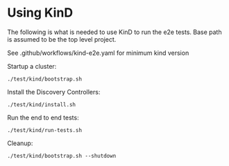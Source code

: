 # Using KinD

The following is what is needed to use KinD to run the e2e tests. Base path is
assumed to be the top level project.

See .github/workflows/kind-e2e.yaml for minimum kind version

Startup a cluster:

```shell
./test/kind/bootstrap.sh
```

Install the Discovery Controllers:

```shell
./test/kind/install.sh
```

Run the end to end tests:

```shell
./test/kind/run-tests.sh
```

Cleanup:

```shell
./test/kind/bootstrap.sh --shutdown
```
